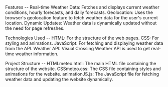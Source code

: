 Features --
Real-time Weather Data: Fetches and displays current weather conditions, hourly forecasts, and daily forecasts.
Geolocation: Uses the browser's geolocation feature to fetch weather data for the user's current location.
Dynamic Updates: Weather data is dynamically updated without the need for page refreshes.

Technologies Used --
HTML: For the structure of the web pages.
CSS: For styling and animations.
JavaScript: For fetching and displaying weather data from the API.
Weather API: Visual Crossing Weather API is used to get real-time weather information.

Project Structure --
HTMLmeteo.html: The main HTML file containing the structure of the website.
CSSmeteo.css: The CSS file containing styles and animations for the website.
animationJS.js: The JavaScript file for fetching weather data and updating the website dynamically.
